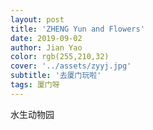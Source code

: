 ```yaml
---
layout: post
title: 'ZHENG Yun and Flowers'
date: 2019-09-02
author: Jian Yao
color: rgb(255,210,32)
cover: '../assets/zyyj.jpg'
subtitle: '去厦门玩啦'
tags: 厦门呀
---
```

水生动物园
